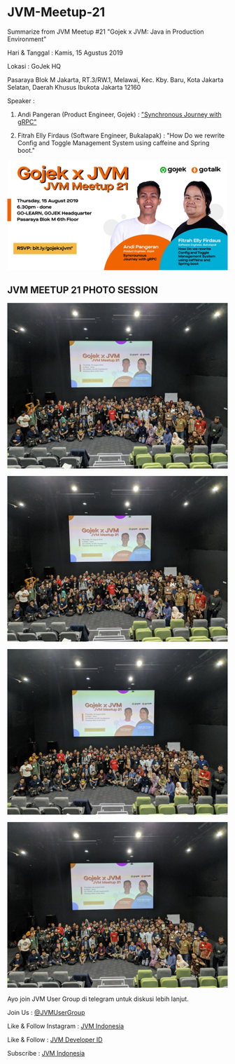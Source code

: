 # JVM-Meetup-21
Summarize from JVM Meetup #21 "Gojek x JVM: Java in Production Environment"

Hari & Tanggal : Kamis, 15 Agustus 2019

Lokasi : GoJek HQ

Pasaraya Blok M Jakarta, RT.3/RW.1, Melawai, Kec. Kby. Baru, Kota Jakarta Selatan, Daerah Khusus Ibukota Jakarta 12160

Speaker : 

1. Andi Pangeran (Product Engineer, Gojek) : ["Synchronous Journey with gRPC"](https://drive.google.com/open?id=1WS8xvbaG0Yl6l875oDvG-JDpvXQyZFRi)

2. Fitrah Elly Firdaus (Software Engineer, Bukalapak) : "How Do we rewrite Config and Toggle Management System using caffeine and Spring boot."
 

![JVM Meetup #21 Poster](img/jvm21_landscape.jpeg "JVM Meetup #20 Poster")

## JVM MEETUP 21 PHOTO SESSION
![JVM 21 Photo Session](img/jvm21_photosession1.jpeg "JVM 21 Photo Session")

![JVM 21 Photo Session](img/jvm21_photosession2.jpeg "JVM 21 Photo Session")

![JVM 21 Photo Session](img/jvm21_photosession3.jpeg "JVM 21 Photo Session")

![JVM 21 Photo Session](img/jvm21_photosession4.jpeg "JVM 21 Photo Session")

Ayo join JVM User Group di telegram untuk diskusi lebih lanjut.

Join Us : [@JVMUserGroup](https://t.me/JVMUserGroup)

Like & Follow Instagram : [JVM Indonesia](https://www.instagram.com/jvmindonesia/)

Like & Follow : [JVM Developer ID](https://www.facebook.com/JVMDeveloperID/)

Subscribe : [JVM Indonesia](https://www.youtube.com/channel/UCXwXmQEQySqhqAMmys4N56w)